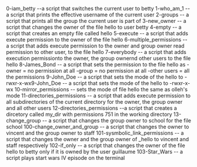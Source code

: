 0-iam_betty --a script that switches the current user to betty 1-who_am_1 -- a script that prints the effective username of the current user 2-groups -- a script that prints all the group the current user is part of 3-new_owner -- a script that changes the owner of the file hello to user betty 4-empty -- a script that creates an empty file called hello 5-execute -- a script that adds execute permission to the owner of the file hello 6-multiple_permissions -- a script that adds execute permission to the owner and group owner read permission to other user, to the file hello 7-everybody -- a script that adds execution permissionto the owner, the group ownernd other users to the file hello 8-James_Bond -- a script that sets the permission to the file hello as -owner = no permission at all -group = no permission at all -other users = all the permissions 9-John_Doe -- a script that sets the mode of the hello to -rwxr-x-wx9-John_Doe -- a script that sets the mode of the hello to -rwxr-x-wx 10-mirror_permissions -- sets the mode of file hello the same as olleh's mode 11-directories_permissions -- a script that adds execute permission to all subdirectories of the current directory for the owner, the group owner and all other users 12-directories_permissions --a script that creates a dircetory called my_dir with permissions 751 in the working directory 13-change_group -- a script that changes the group owner to school for the file school 100-change_owner_and_group -- a script that changes the owner to vincent and the group owner to staff 101-sysmbolic_link_permissions -- a script that changes the owner and the group owner of _hello to vincent and staff respectively 102-if_only -- a script that changes the owner of the file hello to betty only if it is owned by the user guillaume 103-Star_Wars -- a script plays start wars IV episode on the terminal
